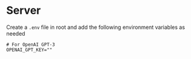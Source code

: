 # Server
Create a `.env` file in root and add the following environment variables as needed
```shell
# For OpenAI GPT-3
OPENAI_GPT_KEY=""
```